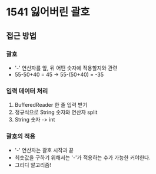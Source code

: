 # 1541 잃어버린 괄호

## 접근 방법

### 괄호
* '-' 연산자를 앞, 뒤 어떤 숫자에 적용할지와 관련
* 55-50+40 = 45 -> 55-(50+40) = -35

### 입력 데이터 처리
1. BufferedReader 한 줄 입력 받기
2. 정규식으로 String 숫자와 연산자 split
3. String 숫자 -> int

### 괄호의 적용
* '-' 연산자는 괄호 시작과 끝
* 최솟값을 구하기 위해서는 '-'가 적용하는 수가 가능한 커야한다.
* 그리디 알고리즘!